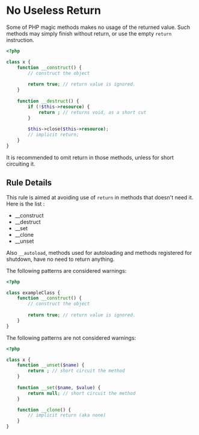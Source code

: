 <!-- Good Practices -->
# No Useless Return

Some of PHP magic methods makes no usage of the returned value. Such methods may simply finish without return, or use the empty `return` instruction.

```php
<?php

class x {
	function __construct() {
		// construct the object
		
		return true; // return value is ignored.
	}
	
	function __destruct() {
		if (!$this->resource) {
			return ; // returns void, as a short cut
		}
		
		$this->close($this->resource);
		// implicit return;
	}
}

```
It is recommended to omit return in those methods, unless for short circuiting it.

## Rule Details

This rule is aimed at avoiding use of `return` in methods that doesn't need it. Here is the list : 

* __construct
* __destruct
* __set
* __clone
* __unset

Also `__autoload`, methods used for autoloading and methods registered for shutdown, have no need to return anything. 

The following patterns are considered warnings:

```php
<?php

class exampleClass {
	function __construct() {
		// construct the object
		
		return true; // return value is ignored.
	}
}

```

The following patterns are not considered warnings:

```php
<?php

class x {
	function __unset($name) {
		return ; // short circuit the method
	}
	
	function __set($name, $value) {
		return null; // short circuit the method
	}

	function __clone() {
		// implicit return (aka none)
	}
}

```

